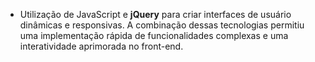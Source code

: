 * Utilização de JavaScript e **jQuery** para criar interfaces de usuário dinâmicas e responsivas. A combinação dessas tecnologias permitiu uma implementação rápida de funcionalidades complexas e uma interatividade aprimorada no front-end.